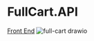 # FullCart.API
[Front End](https://github.com/AmrElshaer/cart-ui)
![full-cart drawio](https://github.com/AmrElshaer/FullCart/assets/50411156/c63be81a-d698-4c75-8272-4815645c355f)

